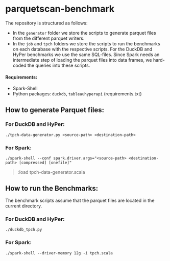 # parquetscan-benchmark

The repository is structured as follows:
- In the `generator` folder we store the scripts to generate parquet files from the different parquet writers. 
- In the `job` and `tpch` folders we store the scripts to run the benchmarks on each database with the respective scripts. For the DuckDB and HyPer benchmarks we use the same SQL-files. Since Spark needs an intermediate step of loading the parquet files into data frames, we hard-coded the queries into these scripts.

#### Requirements:

- Spark-Shell
- Python packages: `duckdb`, `tableauhyperapi` (requirements.txt)

## How to generate Parquet files:
### For DuckDB and HyPer:
```
./tpch-data-generator.py <source-path> <destination-path>
```

### For Spark:
```
./spark-shell --conf spark.driver.args="<source-path> <destination-path> [compressed] [onefile]"
```
> :load tpch-data-generator.scala

## How to run the Benchmarks:
The benchmark scripts assume that the parquet files are located in the current directory.
### For DuckDB and HyPer:
```
./duckdb_tpch.py
```

### For Spark:
```
./spark-shell --driver-memory 12g -i tpch.scala
```
